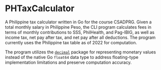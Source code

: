 # PHTaxCalculator

A Philippine tax calculator written in Go for the course CSADPRG. Given a total monthly salary in Philippine Peso, the CLI program calculates fees in terms of monthly contributions to SSS, PhilHealth, and Pag-IBIG, as well as income tax, net pay after tax, and net pay after all deductions. The program currently uses the Philippine tax table as of 2022 for computation.

The program utilizes the [`decimal`](https://github.com/shopspring/decimal) package for representing monetary values instead of the native Go `float64` data type to address floating-type implementation limitations and preserve computation accuracy.
